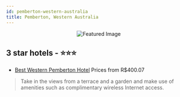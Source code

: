 ```yaml
---
id: pemberton-western-australia
title: Pemberton, Western Australia
---
```


<center><img src="https://i.travelapi.com/hotels/1000000/700000/695700/695627/2bb557e0_z.jpg" alt="Featured Image" /></center>


##  3 star hotels - ⭐️⭐️⭐️

-    [Best Western Pemberton Hotel](https://www.hurb.com/br/hotels/pemberton/best-western-pemberton-hotel-JNP-JP153222?cmp=18055) Prices from R$400.07
   > Take in the views from a terrace and a garden and make use of amenities such as complimentary wireless Internet access.
